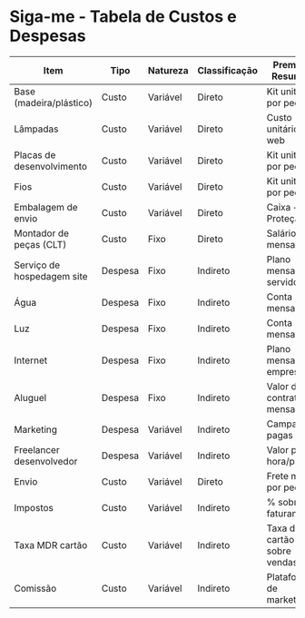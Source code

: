 # Siga-me - Tabela de Custos e Despesas

| Item                        | Tipo      | Natureza  | Classificação | Premissa Resumida             | Estimativa (R$) | 
|-----------------------------|-----------|-----------|---------------|-------------------------------|-----------------|
| Base (madeira/plástico)     | Custo     | Variável  | Direto        | Kit unitário por peça         | 250-500         |
| Lâmpadas                    | Custo     | Variável  | Direto        | Custo unitário na web         | 50-100          |
| Placas de desenvolvimento   | Custo     | Variável  | Direto        | Kit unitário por peça         | Incluso no kit  |
| Fios                        | Custo     | Variável  | Direto        | Kit unitário por peça         | Incluso no kit  |
| Embalagem de envio          | Custo     | Variável  | Direto        | Caixa + Proteção              | 10-15           |
| Montador de peças (CLT)     | Custo     | Fixo      | Direto        | Salário fixo mensal           | 1600-2500       |
| Serviço de hospedagem site  | Despesa   | Fixo      | Indireto      | Plano mensal em servidor/site | 30-100          |
| Água                        | Despesa   | Fixo      | Indireto      | Conta mensal                  | 50-100          |
| Luz                         | Despesa   | Fixo      | Indireto      | Conta mensal                  | 200-300         |
| Internet                    | Despesa   | Fixo      | Indireto      | Plano mensal empresarial      | 150-200         |
| Aluguel                     | Despesa   | Fixo      | Indireto      | Valor de contrato mensal      | 2000-3000       |
| Marketing                   | Despesa   | Variável  | Indireto      | Campanhas pagas               | 500-1000        |
| Freelancer desenvolvedor    | Despesa   | Variável  | Indireto      | Valor por hora/projeto        | 100-150         |
| Envio                       | Custo     | Variável  | Direto        | Frete médio por pedido        | 15-50           |
| Impostos                    | Custo     | Variável  | Indireto      | % sobre faturamento           | 6%-15%          |
| Taxa MDR cartão             | Custo     | Variável  | Indireto      | Taxa do cartão sobre vendas   | 2%-5%           |
| Comissão                    | Custo     | Variável  | Indireto      | Plataformas de marketplace    | 10%-20%         |

